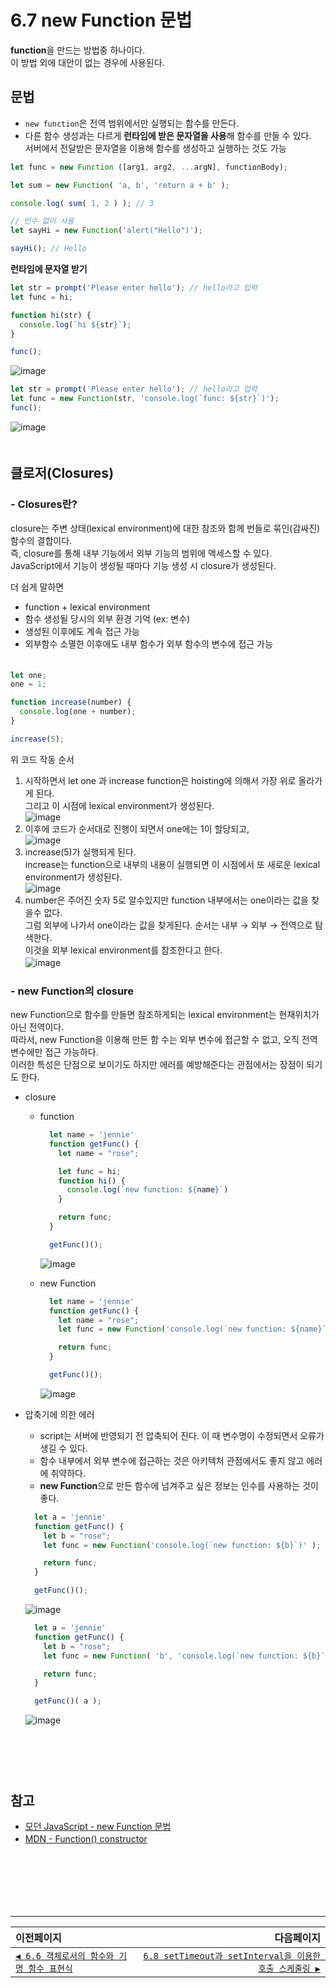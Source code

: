 # 6.7 new Function 문법   
**function**을 만드는 방법중 하나이다.   
이 방법 외에 대안이 없는 경우에 사용된다.   

## 문법
- `new function`은 전역 범위에서만 실행되는 함수를 만든다.
- 다른 함수 생성과는 다르게 **런타임에 받은 문자열을 사용**해 함수를 만들 수 있다.   
  서버에서 전달받은 문자열을 이용해 함수를 생성하고 실행하는 것도 가능
```javascript
let func = new Function ([arg1, arg2, ...argN], functionBody);
```
```javascript
let sum = new Function( 'a, b', 'return a + b' );

console.log( sum( 1, 2 ) ); // 3
```
```javascript
// 인수 없이 사용
let sayHi = new Function('alert("Hello")');

sayHi(); // Hello
```
**런타임에 문자열 받기**

```javascript
let str = prompt('Please enter hello'); // hello라고 입력
let func = hi;

function hi(str) {
  console.log(`hi ${str}`);
}

func();
```
![image](https://user-images.githubusercontent.com/70567818/128462638-64cb278b-c308-4439-8f9e-22267bbddadc.png)
```javascript
let str = prompt('Please enter hello'); // hello라고 입력
let func = new Function(str, 'console.log(`func: ${str}`)');
func();
```
![image](https://user-images.githubusercontent.com/70567818/128462599-e589b06c-6c95-4153-bb30-3aea6c3ffa22.png)   
　   
## 클로저(Closures)
### - Closures란?
closure는 주변 상태(lexical environment)에 대한 참조와 함께 번들로 묶인(감싸진) 함수의 결합이다.   
즉, closure를 통해 내부 기능에서 외부 기능의 범위에 액세스할 수 있다.   
JavaScript에서 기능이 생성될 때마다 기능 생성 시 closure가 생성된다.   

더 쉽게 말하면
- function + lexical environment
- 함수 생성될 당시의 외부 환경 기억 (ex: 변수)
- 생성된 이후에도 계속 접근 가능
- 외부함수 소멸한 이후에도 내부 함수가 외부 함수의 변수에 접근 가능   
　   
```javascript
let one;
one = 1;

function increase(number) {
  console.log(one + number);
}

increase(5);
```
위 코드 작동 순서
1. 시작하면서 let one 과 increase function은 hoisting에 의해서 가장 위로 올라가게 된다.   
그리고 이 시점에 lexical environment가 생성된다.   
  ![image](https://user-images.githubusercontent.com/70567818/128459445-2bbad0b2-125a-4dce-a5a0-5984b01a06a0.png)   
2. 이후에 코드가 순서대로 진행이 되면서 one에는 1이 할당되고,   
  ![image](https://user-images.githubusercontent.com/70567818/128459559-5de038f4-22cc-4538-9ba4-759390b6f4ad.png)   
3. increase(5)가 실행되게 된다.   
increase는 function으로 내부의 내용이 실행되면 이 시점에서 또 새로운 lexical environment가 생성된다.   
  ![image](https://user-images.githubusercontent.com/70567818/128459844-be0e576b-7b5d-4187-abe9-1c304e568ff3.png)   
4. number은 주어진 숫자 5로 알수있지만 function 내부에서는 one이라는 값을 찾을수 없다.   
그럼 외부에 나가서 one이라는 값을 찾게된다. 순서는 내부 → 외부 → 전역으로 탐색한다.   
이것을 외부 lexical environment를 참조한다고 한다.   
  ![image](https://user-images.githubusercontent.com/70567818/128460359-eb819712-f532-4468-b257-dc84ad2f5784.png)
　   
### - new Function의 closure
new Function으로 함수를 만들면 참조하게되는 lexical environment는 현재위치가 아닌 전역이다.   
따라서, new Function을 이용해 만든 함 수는 외부 변수에 접근할 수 없고, 오직 전역 변수에만 접근 가능하다.   
이러한 특성은 단점으로 보이기도 하지만 에러를 예방해준다는 관점에서는 장점이 되기도 한다.   
- closure
  - function
    ```javascript
      let name = 'jennie'
      function getFunc() {
        let name = "rose";

        let func = hi;
        function hi() {
          console.log(`new function: ${name}`)
        }

        return func;
      }

      getFunc()();
    ```
    ![image](https://user-images.githubusercontent.com/70567818/128465920-fb611c13-4610-405e-bbef-11abbafaacff.png)   

  - new Function
    ```javascript
      let name = 'jennie'
      function getFunc() {
        let name = "rose";
        let func = new Function('console.log(`new function: ${name}`)');

        return func;
      }

      getFunc()();
    ```
    ![image](https://user-images.githubusercontent.com/70567818/128465860-305cdb7c-a58d-409a-ad8b-c3c3b09e4a21.png)
  
- 압축기에 의한 에러
  - script는 서버에 반영되기 전 압축되어 진다. 이 때 변수명이 수정되면서 오류가 생길 수 있다.
  - 함수 내부에서 외부 변수에 접근하는 것은 아키텍처 관점에서도 좋지 않고 에러에 취약하다.
  - **new Function**으로 만든 함수에 넘겨주고 싶은 정보는 인수를 사용하는 것이 좋다.   
  ```javascript
    let a = 'jennie'
    function getFunc() {
      let b = "rose";
      let func = new Function('console.log(`new function: ${b}`)' );

      return func;
    }

    getFunc()();
  ```
  ![image](https://user-images.githubusercontent.com/70567818/129126768-56c9a902-20ff-4fdd-8acb-75a3460c20da.png)

  ```javascript
    let a = 'jennie'
    function getFunc() {
      let b = "rose";
      let func = new Function( 'b', 'console.log(`new function: ${b}`)' );

      return func;
    }

    getFunc()( a );
  ```
  ![image](https://user-images.githubusercontent.com/70567818/129126423-15555376-562c-48fc-93db-d84669ab55bf.png)


　   
　    
　      
## 참고   
- [모던 JavaScript - new Function 문법](https://ko.javascript.info/new-function)
- [MDN - Function() constructor](https://developer.mozilla.org/en-US/docs/Web/JavaScript/Reference/Global_Objects/Function/Function)
　   
　   
　   
　   
　   
　   
---   
|이전페이지|다음페이지|
|:---|---:|
|[`◀ 6.6 객체로서의 함수와 기명 함수 표현식`](./6.6_function-object.md)|[`6.8 setTimeout과 setInterval을 이용한 호출 스케줄링 ▶`](./6.8_settimeout-setinterval.md)|
